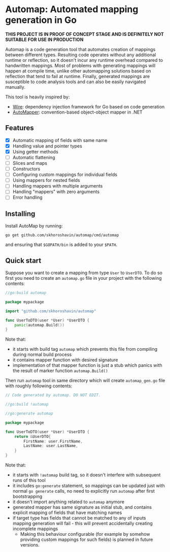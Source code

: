 # Automap: Automated mapping generation in Go

**THIS PROJECT IS IN PROOF OF CONCEPT STAGE AND IS DEFINITELY 
NOT SUITABLE FOR USE IN PRODUCTION**

Automap is a code generation tool that automates creation of mappings between
different types. Resulting code operates without any additional runtime or
reflection, so it doesn't incur any runtime overhead compared to handwritten
mappings. Most of problems with generating mappings will happen at compile
time, unlike other automapping solutions based on reflection that tend to fail
at runtime. Finally, generated mappings are susceptible to code analysis tools
and can also be easily navigated manually.

This tool is heavily inspired by:
* [Wire](https://github.com/google/wire):
  dependency injection framework for Go based on code generation
* [AutoMapper](https://github.com/AutoMapper/AutoMapper): 
  convention-based object-object mapper in .NET

## Features

* [x] Automatic mapping of fields with same name
* [x] Handling value and pointer types
* [x] Using getter methods
* [ ] Automatic flattening
* [ ] Slices and maps
* [ ] Constructors
* [ ] Configuring custom mappings for individual fields
* [ ] Using mappers for nested fields
* [ ] Handling mappers with multiple arguments
* [ ] Handling "mappers" with zero arguments
* [ ] Error handling

## Installing

Install AutoMap by running:

```
go get github.com/skhoroshavin/automap/cmd/automap
```

and ensuring that `$GOPATH/bin` is added to your `$PATH`.

## Quick start

Suppose you want to create a mapping from type `User` to `UserDTO`.
To do so first you need to create an `automap.go` file in your project with
the following contents:

```go
//go:build automap

package mypackage

import "github.com/skhoroshavin/automap"

func UserToDTO(user *User) *UserDTO {
	panic(automap.Build())
}
```

Note that:
* it starts with build tag `automap` which prevents this file from compiling
  during normal build process
* it contains mapper function with desired signature
* implementation of that mapper function is just a stub which panics with the
  result of marker function `automap.Build()`

Then run `automap` tool in same directory which will create `automap_gen.go`
file with roughly following contents:

```go
// Code generated by automap. DO NOT EDIT.

//go:build !automap

//go:generate automap

package mypackage

func UserToDTO(user *User) *UserDTO {
	return &UserDTO{
		FirstName: user.FirstName,
		LastName: user.LastName,   
	}
}
```

Note that:
* it starts with `!automap` build tag, so it doesn't interfere with subsequent
  runs of this tool
* it includes `go:generate` statement, so mappings can be updated just with
  normal `go generate` calls, no need to explicitly run `automap` after first
  bootstrapping
* it doesn't import anything related to `automap` anymore
* generated mapper has same signature as initial stub, and contains explicit
  mapping of fields that have matching names
* if target type has fields that cannot be matched to any of inputs mapping
  generation will fail - this will prevent accidentally creating incomplete
  mappings
  * Making this behaviour configurable (for example by somehow 
    providing custom mappings for such fields) is planned in future versions.
